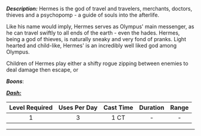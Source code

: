 ***Description:***
Hermes is the god of travel and travelers, merchants, doctors, thieves and a psychopomp - a guide of souls into the afterlife.

Like his name would imply, Hermes serves as Olympus' main messenger, as he can travel swiftly to all ends of the earth - even the hades.
Hermes, being a god of thieves, is naturally sneaky and very fond of pranks.
Light hearted and child-like, Hermes' is an incredibly well liked god among Olympus.

Children of Hermes play either a shifty rogue zipping between enemies to deal damage then escape, or 

***Boons***:

<b><ins><i>Dash:</i></ins></b>

| Level Required | Uses Per Day | Cast Time | Duration | Range |
|:--------------:|:------------:|:---------:|:--------:|:-----:|
|       1        |      3       |   1 CT    |    -     |   -   | 


------------------